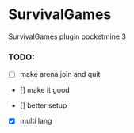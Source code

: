 # SurvivalGames
SurvivalGames plugin pocketmine 3
### TODO:
- [ ] make arena join and quit

- [] make it good

- [] better setup

- [x] multi lang
